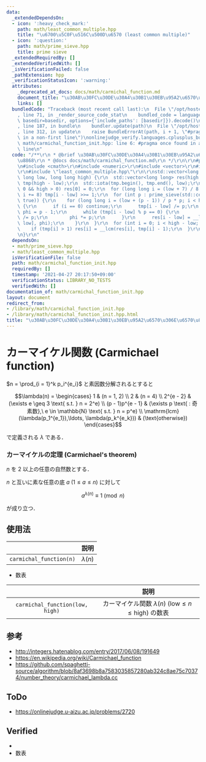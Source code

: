 ```yaml
---
data:
  _extendedDependsOn:
  - icon: ':heavy_check_mark:'
    path: math/least_common_multiple.hpp
    title: "\u6700\u5C0F\u516C\u500D\u6570 (least common multiple)"
  - icon: ':question:'
    path: math/prime_sieve.hpp
    title: prime sieve
  _extendedRequiredBy: []
  _extendedVerifiedWith: []
  _isVerificationFailed: false
  _pathExtension: hpp
  _verificationStatusIcon: ':warning:'
  attributes:
    _deprecated_at_docs: docs/math/carmichal_function.md
    document_title: "\u30AB\u30FC\u30DE\u30A4\u30B1\u30EB\u95A2\u6570\u306E\u6570\u8868"
    links: []
  bundledCode: "Traceback (most recent call last):\n  File \"/opt/hostedtoolcache/Python/3.9.6/x64/lib/python3.9/site-packages/onlinejudge_verify/documentation/build.py\"\
    , line 71, in _render_source_code_stat\n    bundled_code = language.bundle(stat.path,\
    \ basedir=basedir, options={'include_paths': [basedir]}).decode()\n  File \"/opt/hostedtoolcache/Python/3.9.6/x64/lib/python3.9/site-packages/onlinejudge_verify/languages/cplusplus.py\"\
    , line 187, in bundle\n    bundler.update(path)\n  File \"/opt/hostedtoolcache/Python/3.9.6/x64/lib/python3.9/site-packages/onlinejudge_verify/languages/cplusplus_bundle.py\"\
    , line 312, in update\n    raise BundleErrorAt(path, i + 1, \"#pragma once found\
    \ in a non-first line\")\nonlinejudge_verify.languages.cplusplus_bundle.BundleErrorAt:\
    \ math/carmichal_function_init.hpp: line 6: #pragma once found in a non-first\
    \ line\n"
  code: "/**\r\n * @brief \u30AB\u30FC\u30DE\u30A4\u30B1\u30EB\u95A2\u6570\u306E\u6570\
    \u8868\r\n * @docs docs/math/carmichal_function.md\r\n */\r\n\r\n#pragma once\r\
    \n#include <cmath>\r\n#include <numeric>\r\n#include <vector>\r\n#include \"prime_sieve.hpp\"\
    \r\n#include \"least_common_multiple.hpp\"\r\n\r\nstd::vector<long long> carmichal_function_init(long\
    \ long low, long long high) {\r\n  std::vector<long long> res(high - low, 1),\
    \ tmp(high - low);\r\n  std::iota(tmp.begin(), tmp.end(), low);\r\n  if (low ==\
    \ 0 && high > 0) res[0] = 0;\r\n  for (long long i = (low + 7) / 8 * 8; i < high;\
    \ i += 8) tmp[i - low] >>= 1;\r\n  for (int p : prime_sieve(std::ceil(std::sqrt(high)),\
    \ true)) {\r\n    for (long long i = (low + (p - 1)) / p * p; i < high; i += p)\
    \ {\r\n      if (i == 0) continue;\r\n      tmp[i - low] /= p;\r\n      long long\
    \ phi = p - 1;\r\n      while (tmp[i - low] % p == 0) {\r\n        tmp[i - low]\
    \ /= p;\r\n        phi *= p;\r\n      }\r\n      res[i - low] = __lcm(res[i -\
    \ low], phi);\r\n    }\r\n  }\r\n  for (int i = 0; i < high - low; ++i) {\r\n\
    \    if (tmp[i] > 1) res[i] = __lcm(res[i], tmp[i] - 1);\r\n  }\r\n  return res;\r\
    \n}\r\n"
  dependsOn:
  - math/prime_sieve.hpp
  - math/least_common_multiple.hpp
  isVerificationFile: false
  path: math/carmichal_function_init.hpp
  requiredBy: []
  timestamp: '2021-04-27 20:17:50+09:00'
  verificationStatus: LIBRARY_NO_TESTS
  verifiedWith: []
documentation_of: math/carmichal_function_init.hpp
layout: document
redirect_from:
- /library/math/carmichal_function_init.hpp
- /library/math/carmichal_function_init.hpp.html
title: "\u30AB\u30FC\u30DE\u30A4\u30B1\u30EB\u95A2\u6570\u306E\u6570\u8868"
---
```

# カーマイケル関数 (Carmichael function)

$n = \prod_{i = 1}^k p_i^{e_i}$ と素因数分解されるとすると

$$\lambda(n) = \begin{cases} 1 & (n = 1, 2) \\ 2 & (n = 4) \\ 2^{e - 2} & (\exists e \geq 3 \text{ s.t. } n = 2^e) \\ (p - 1)p^{e - 1} & (\exists p \text{ : 奇素数},\ e \in \mathbb{N} \text{ s.t. } n = p^e) \\ \mathrm{lcm} (\lambda(p_1^{e_1}),\ldots, \lambda(p_k^{e_k})) & (\text{otherwise}) \end{cases}$$

で定義される $\lambda$ である．


### カーマイケルの定理 (Carmichael's theorem)

$n$ を $2$ 以上の任意の自然数とする．

$n$ と互いに素な任意の底 $a \ (1 \leq a \leq n)$ に対して

$$a^{\lambda(n)} \equiv 1 \pmod{n}$$

が成り立つ．


## 使用法

||説明|
|:--:|:--:|
|`carmichal_function(n)`|$\lambda(n)$|

- 数表

||説明|
|:--:|:--:|
|`carmichal_function(low, high)`|カーマイケル関数 $\lambda(n) \ (\mathrm{low} \leq n \leq \mathrm{high})$ の数表|


## 参考

- http://integers.hatenablog.com/entry/2017/06/08/191649
- https://en.wikipedia.org/wiki/Carmichael_function
- https://github.com/spaghetti-source/algorithm/blob/8af3698b8a7583035857280ab324c8ae75c70374/number_theory/carmichael_lambda.cc


## ToDo

- https://onlinejudge.u-aizu.ac.jp/problems/2720


## Verified

-
- 数表
